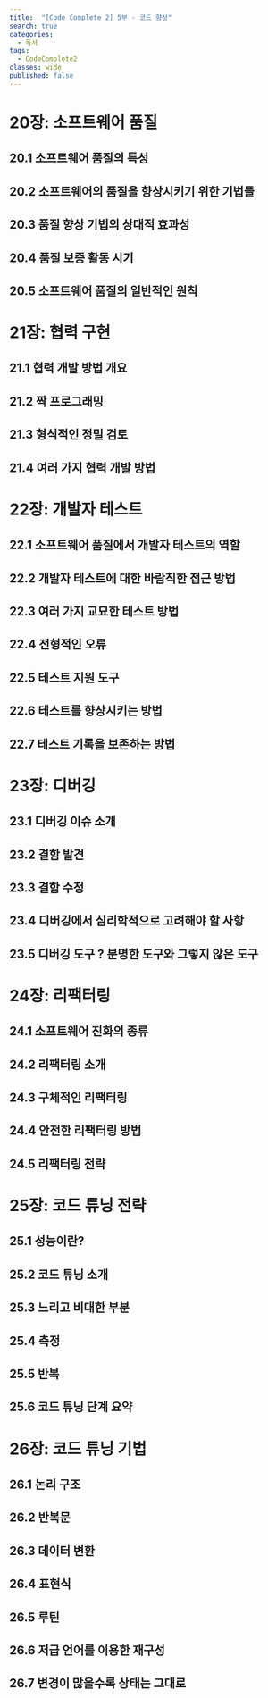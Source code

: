 ```yaml
---
title:  "[Code Complete 2] 5부 - 코드 향상"
search: true
categories: 
  - 독서
tags:
  - CodeComplete2
classes: wide
published: false
---
```


# 20장: 소프트웨어 품질
## 20.1 소프트웨어 품질의 특성
## 20.2 소프트웨어의 품질을 향상시키기 위한 기법들
## 20.3 품질 향상 기법의 상대적 효과성
## 20.4 품질 보증 활동 시기
## 20.5 소프트웨어 품질의 일반적인 원칙

# 21장: 협력 구현
## 21.1 협력 개발 방법 개요
## 21.2 짝 프로그래밍
## 21.3 형식적인 정밀 검토
## 21.4 여러 가지 협력 개발 방법

# 22장: 개발자 테스트
## 22.1 소프트웨어 품질에서 개발자 테스트의 역할
## 22.2 개발자 테스트에 대한 바람직한 접근 방법
## 22.3 여러 가지 교묘한 테스트 방법
## 22.4 전형적인 오류
## 22.5 테스트 지원 도구
## 22.6 테스트를 향상시키는 방법
## 22.7 테스트 기록을 보존하는 방법

# 23장: 디버깅
## 23.1 디버깅 이슈 소개
## 23.2 결함 발견
## 23.3 결함 수정
## 23.4 디버깅에서 심리학적으로 고려해야 할 사항
## 23.5 디버깅 도구 ? 분명한 도구와 그렇지 않은 도구

# 24장: 리팩터링
## 24.1 소프트웨어 진화의 종류
## 24.2 리팩터링 소개
## 24.3 구체적인 리팩터링
## 24.4 안전한 리팩터링 방법
## 24.5 리팩터링 전략

# 25장: 코드 튜닝 전략
## 25.1 성능이란?
## 25.2 코드 튜닝 소개
## 25.3 느리고 비대한 부분
## 25.4 측정
## 25.5 반복
## 25.6 코드 튜닝 단계 요약

# 26장: 코드 튜닝 기법
## 26.1 논리 구조
## 26.2 반복문
## 26.3 데이터 변환
## 26.4 표현식
## 26.5 루틴
## 26.6 저급 언어를 이용한 재구성
## 26.7 변경이 많을수록 상태는 그대로